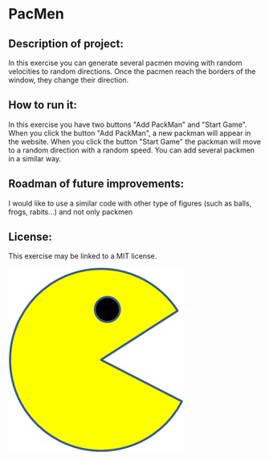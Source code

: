 # PacMen

## Description of project:
In this exercise you can generate several pacmen moving with random velocities to random directions. Once the pacmen reach the borders of the window, they change their direction.

## How to run it:
In this exercise you have two buttons "Add PackMan" and "Start Game". When you click the button "Add PackMan", a new packman will appear in the website. When you click the button "Start Game" the packman will move to a random direction with a random speed. You can add several packmen in a similar way.

## Roadman of future improvements:
I would like to use a similar code with other type of figures (such as balls, frogs, rabits...) and not only packmen

## License:
This exercise may be linked to a MIT license.


<img src="images/pacman1.png">
